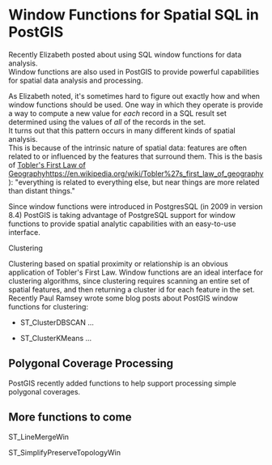 # Window Functions for Spatial SQL in PostGIS

Recently Elizabeth posted about using SQL window functions for data analysis.  
Window functions are also used in PostGIS to provide powerful capabilities for spatial data analysis and processing.

As Elizabeth noted, it's sometimes hard to figure out exactly how and when window functions should be used.
One way in which they operate is provide a way to compute a new value for *each* record in a SQL result set
determined using the values of *all* of the records in the set.  
It turns out that this pattern occurs in many different kinds of spatial analysis.  
This is because of the intrinsic nature of spatial data: features are often related to 
or influenced by the features that surround them.
This is the basis of [Tobler's First Law of Geography]()https://en.wikipedia.org/wiki/Tobler%27s_first_law_of_geography): 
"everything is related to everything else, but near things are more related than distant things."

Since window functions were introduced in PostgresSQL (in 2009 in version 8.4)
PostGIS is taking advantage of PostgreSQL support for window functions to provide spatial analytic capabilities
with an easy-to-use interface.

Clustering

Clustering based on spatial proximity or relationship is an obvious application of Tobler's First Law.
Window functions are an ideal interface for clustering algorithms, since
clustering requires scanning an entire set of spatial features, and then returning a
cluster id for each feature in the set.
Recently Paul Ramsey wrote some blog posts about PostGIS window functions for clustering:

* ST_ClusterDBSCAN ...

* ST_ClusterKMeans ...

## Polygonal Coverage Processing

PostGIS recently added functions to help support processing simple polygonal coverages.  



## More functions to come

ST_LineMergeWin

ST_SimplifyPreserveTopologyWin







